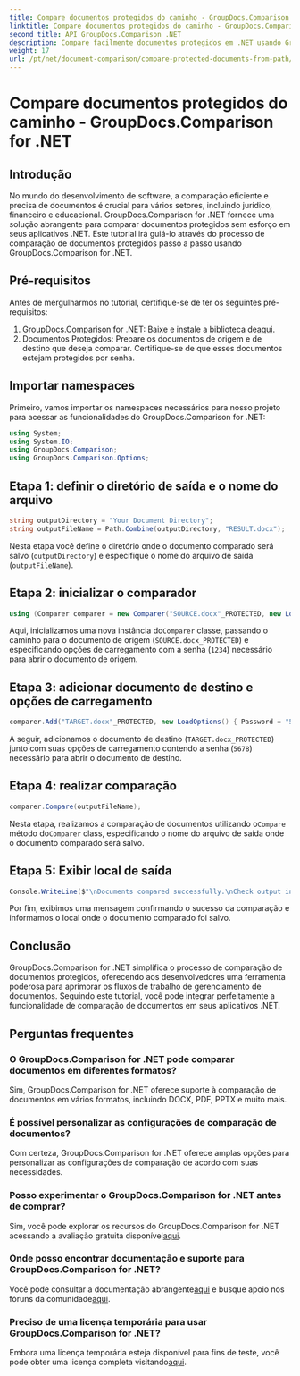 ```yaml
---
title: Compare documentos protegidos do caminho - GroupDocs.Comparison for .NET
linktitle: Compare documentos protegidos do caminho - GroupDocs.Comparison for .NET
second_title: API GroupDocs.Comparison .NET
description: Compare facilmente documentos protegidos em .NET usando GroupDocs.Comparison para uma integração perfeita. Aprimore seu fluxo de trabalho de gerenciamento de documentos.
weight: 17
url: /pt/net/document-comparison/compare-protected-documents-from-path/
---
```


# Compare documentos protegidos do caminho - GroupDocs.Comparison for .NET

## Introdução
No mundo do desenvolvimento de software, a comparação eficiente e precisa de documentos é crucial para vários setores, incluindo jurídico, financeiro e educacional. GroupDocs.Comparison for .NET fornece uma solução abrangente para comparar documentos protegidos sem esforço em seus aplicativos .NET. Este tutorial irá guiá-lo através do processo de comparação de documentos protegidos passo a passo usando GroupDocs.Comparison for .NET.
## Pré-requisitos
Antes de mergulharmos no tutorial, certifique-se de ter os seguintes pré-requisitos:
1.  GroupDocs.Comparison for .NET: Baixe e instale a biblioteca de[aqui](https://releases.groupdocs.com/comparison/net/).
2. Documentos Protegidos: Prepare os documentos de origem e de destino que deseja comparar. Certifique-se de que esses documentos estejam protegidos por senha.

## Importar namespaces
Primeiro, vamos importar os namespaces necessários para nosso projeto para acessar as funcionalidades do GroupDocs.Comparison for .NET:
```csharp
using System;
using System.IO;
using GroupDocs.Comparison;
using GroupDocs.Comparison.Options;
```

## Etapa 1: definir o diretório de saída e o nome do arquivo
```csharp
string outputDirectory = "Your Document Directory";
string outputFileName = Path.Combine(outputDirectory, "RESULT.docx");
```
Nesta etapa você define o diretório onde o documento comparado será salvo (`outputDirectory`) e especifique o nome do arquivo de saída (`outputFileName`).
## Etapa 2: inicializar o comparador
```csharp
using (Comparer comparer = new Comparer("SOURCE.docx"_PROTECTED, new LoadOptions(){ Password = "1234" }))
```
 Aqui, inicializamos uma nova instância do`Comparer` classe, passando o caminho para o documento de origem (`SOURCE.docx_PROTECTED`) e especificando opções de carregamento com a senha (`1234`) necessário para abrir o documento de origem.
## Etapa 3: adicionar documento de destino e opções de carregamento
```csharp
comparer.Add("TARGET.docx"_PROTECTED, new LoadOptions() { Password = "5678" });
```
A seguir, adicionamos o documento de destino (`TARGET.docx_PROTECTED`) junto com suas opções de carregamento contendo a senha (`5678`) necessário para abrir o documento de destino.
## Etapa 4: realizar comparação
```csharp
comparer.Compare(outputFileName);
```
 Nesta etapa, realizamos a comparação de documentos utilizando o`Compare` método do`Comparer` class, especificando o nome do arquivo de saída onde o documento comparado será salvo.
## Etapa 5: Exibir local de saída
```csharp
Console.WriteLine($"\nDocuments compared successfully.\nCheck output in {Directory.GetCurrentDirectory()}.");
```
Por fim, exibimos uma mensagem confirmando o sucesso da comparação e informamos o local onde o documento comparado foi salvo.

## Conclusão
GroupDocs.Comparison for .NET simplifica o processo de comparação de documentos protegidos, oferecendo aos desenvolvedores uma ferramenta poderosa para aprimorar os fluxos de trabalho de gerenciamento de documentos. Seguindo este tutorial, você pode integrar perfeitamente a funcionalidade de comparação de documentos em seus aplicativos .NET.
## Perguntas frequentes
### O GroupDocs.Comparison for .NET pode comparar documentos em diferentes formatos?
Sim, GroupDocs.Comparison for .NET oferece suporte à comparação de documentos em vários formatos, incluindo DOCX, PDF, PPTX e muito mais.
### É possível personalizar as configurações de comparação de documentos?
Com certeza, GroupDocs.Comparison for .NET oferece amplas opções para personalizar as configurações de comparação de acordo com suas necessidades.
### Posso experimentar o GroupDocs.Comparison for .NET antes de comprar?
 Sim, você pode explorar os recursos do GroupDocs.Comparison for .NET acessando a avaliação gratuita disponível[aqui](https://releases.groupdocs.com/).
### Onde posso encontrar documentação e suporte para GroupDocs.Comparison for .NET?
 Você pode consultar a documentação abrangente[aqui](https://tutorials.groupdocs.com/comparison/net/) e busque apoio nos fóruns da comunidade[aqui](https://forum.groupdocs.com/c/comparison/12).
### Preciso de uma licença temporária para usar GroupDocs.Comparison for .NET?
 Embora uma licença temporária esteja disponível para fins de teste, você pode obter uma licença completa visitando[aqui](https://purchase.groupdocs.com/buy).